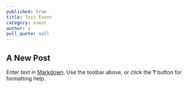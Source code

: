 ```yaml
---
published: true
title: Test Event
category: event
author: a
pull_quote: null
---
```


## A New Post

Enter text in [Markdown](http://daringfireball.net/projects/markdown/). Use the toolbar above, or click the **?** button for formatting help.
